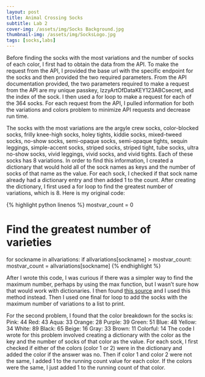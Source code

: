 ```yaml
---
layout: post
title: Animal Crossing Socks
subtitle: Lab 2
cover-img: /assets/img/Socks Background.jpg
thumbnail-img: /assets/img/SocksLogo.jpg
tags: [socks,labs]
---
```


Before finding the socks with the most variations and the number of socks of each color, I first had to obtain the data from the API. To make the request from the API, I provided the base url with the specific endpoint for the socks and then provided the two required parameters. From the API documentation provided, the two parameters required to make a request from the API are my unique passkey, IzzyArtOfDataKEY123ABCsecret, and the index of the sock. I then used a for loop to make a request for each of the 364 socks. For each request from the API, I pulled information for both the variations and colors problem to minimize API requests and decrease run time.

The socks with the most variations are the argyle crew socks, color-blocked socks, frilly knee-high socks, holey tights, kiddie socks, mixed-tweed socks, no-show socks, semi-opaque socks, semi-opaque tights, sequin leggings, simple-accent socks, striped socks, striped tight, tube socks, ultra no-show socks, vivid leggings, vivid socks, and vivid tights. Each of these socks has 8 variations. In order to find this information, I created a dictionary that would hold all of the sock names as keys and the number of socks of that name as the value. For each sock, I checked if that sock name already had a dictionary entry and then added 1 to the count. After creating the dictionary, I first used a for loop to find the greatest number of variations, which is 8. Here is my original code:

{% highlight python linenos %}
mostvar_count = 0

# Find the greatest number of varieties
for sockname in allvariations:
   if allvariations[sockname] > mostvar_count:
       mostvar_count = allvariations[sockname]
{% endhighlight %}

After I wrote this code, I was curious if there was a simpler way to find the maximum number, perhaps by using the max function, but I wasn’t sure how that would work with dictionaries. I then found [this source](https://note.nkmk.me/en/python-dict-value-max-min/) and I used this method instead. Then I used one final for loop to add the socks with the maximum number of variations to a list to print.

For the second problem, I found that the color breakdown for the socks is:
Pink: 44
Red: 43
Aqua: 33
Orange: 28
Purple: 39
Green: 51
Blue: 48
Yellow: 34
White: 89
Black: 65
Beige: 16
Gray: 33
Brown: 11
Colorful: 14
The code I wrote for this problem involved creating a dictionary with the color as the key and the number of socks of that color as the value. For each sock, I first checked if either of the colors (color 1 or 2) were in the dictionary and added the color if the answer was no. Then if color 1 and color 2 were not the same, I added 1 to the running count value for each color. If the colors were the same, I just added 1 to the running count of that color.
